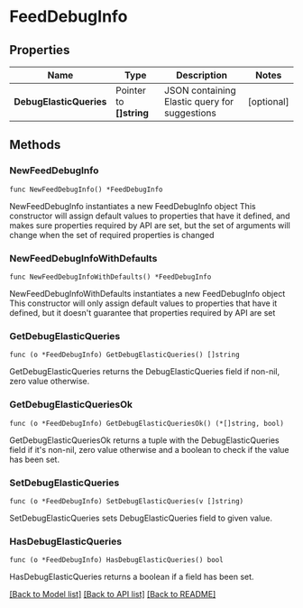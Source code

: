 # FeedDebugInfo

## Properties

Name | Type | Description | Notes
------------ | ------------- | ------------- | -------------
**DebugElasticQueries** | Pointer to **[]string** | JSON containing Elastic query for suggestions | [optional] 

## Methods

### NewFeedDebugInfo

`func NewFeedDebugInfo() *FeedDebugInfo`

NewFeedDebugInfo instantiates a new FeedDebugInfo object
This constructor will assign default values to properties that have it defined,
and makes sure properties required by API are set, but the set of arguments
will change when the set of required properties is changed

### NewFeedDebugInfoWithDefaults

`func NewFeedDebugInfoWithDefaults() *FeedDebugInfo`

NewFeedDebugInfoWithDefaults instantiates a new FeedDebugInfo object
This constructor will only assign default values to properties that have it defined,
but it doesn't guarantee that properties required by API are set

### GetDebugElasticQueries

`func (o *FeedDebugInfo) GetDebugElasticQueries() []string`

GetDebugElasticQueries returns the DebugElasticQueries field if non-nil, zero value otherwise.

### GetDebugElasticQueriesOk

`func (o *FeedDebugInfo) GetDebugElasticQueriesOk() (*[]string, bool)`

GetDebugElasticQueriesOk returns a tuple with the DebugElasticQueries field if it's non-nil, zero value otherwise
and a boolean to check if the value has been set.

### SetDebugElasticQueries

`func (o *FeedDebugInfo) SetDebugElasticQueries(v []string)`

SetDebugElasticQueries sets DebugElasticQueries field to given value.

### HasDebugElasticQueries

`func (o *FeedDebugInfo) HasDebugElasticQueries() bool`

HasDebugElasticQueries returns a boolean if a field has been set.


[[Back to Model list]](../README.md#documentation-for-models) [[Back to API list]](../README.md#documentation-for-api-endpoints) [[Back to README]](../README.md)


